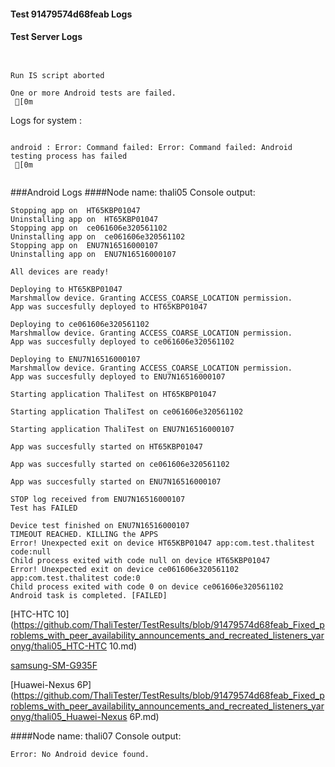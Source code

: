 #### Test 91479574d68feab Logs

#### Test Server Logs
```

 
Run IS script aborted
 
One or more Android tests are failed.
 [0m

```


Logs for system : 
```

android : Error: Command failed: Error: Command failed: Android testing process has failed
 [0m


```
###Android Logs
####Node name: thali05
Console output:
```
Stopping app on  HT65KBP01047
Uninstalling app on  HT65KBP01047
Stopping app on  ce061606e320561102
Uninstalling app on  ce061606e320561102
Stopping app on  ENU7N16516000107
Uninstalling app on  ENU7N16516000107

All devices are ready!

Deploying to HT65KBP01047
Marshmallow device. Granting ACCESS_COARSE_LOCATION permission.
App was succesfully deployed to HT65KBP01047

Deploying to ce061606e320561102
Marshmallow device. Granting ACCESS_COARSE_LOCATION permission.
App was succesfully deployed to ce061606e320561102

Deploying to ENU7N16516000107
Marshmallow device. Granting ACCESS_COARSE_LOCATION permission.
App was succesfully deployed to ENU7N16516000107

Starting application ThaliTest on HT65KBP01047

Starting application ThaliTest on ce061606e320561102

Starting application ThaliTest on ENU7N16516000107

App was succesfully started on HT65KBP01047

App was succesfully started on ce061606e320561102

App was succesfully started on ENU7N16516000107

STOP log received from ENU7N16516000107
Test has FAILED

Device test finished on ENU7N16516000107 
TIMEOUT REACHED. KILLING the APPS
Error! Unexpected exit on device HT65KBP01047 app:com.test.thalitest code:null 
Child process exited with code null on device HT65KBP01047
Error! Unexpected exit on device ce061606e320561102 app:com.test.thalitest code:0 
Child process exited with code 0 on device ce061606e320561102
Android task is completed. [FAILED]
```
[HTC-HTC 10](https://github.com/ThaliTester/TestResults/blob/91479574d68feab_Fixed_problems_with_peer_availability_announcements_and_recreated_listeners_yaronyg/thali05_HTC-HTC 10.md)

[samsung-SM-G935F](https://github.com/ThaliTester/TestResults/blob/91479574d68feab_Fixed_problems_with_peer_availability_announcements_and_recreated_listeners_yaronyg/thali05_samsung-SM-G935F.md)

[Huawei-Nexus 6P](https://github.com/ThaliTester/TestResults/blob/91479574d68feab_Fixed_problems_with_peer_availability_announcements_and_recreated_listeners_yaronyg/thali05_Huawei-Nexus 6P.md)

####Node name: thali07
Console output:
```
Error: No Android device found. 
```



